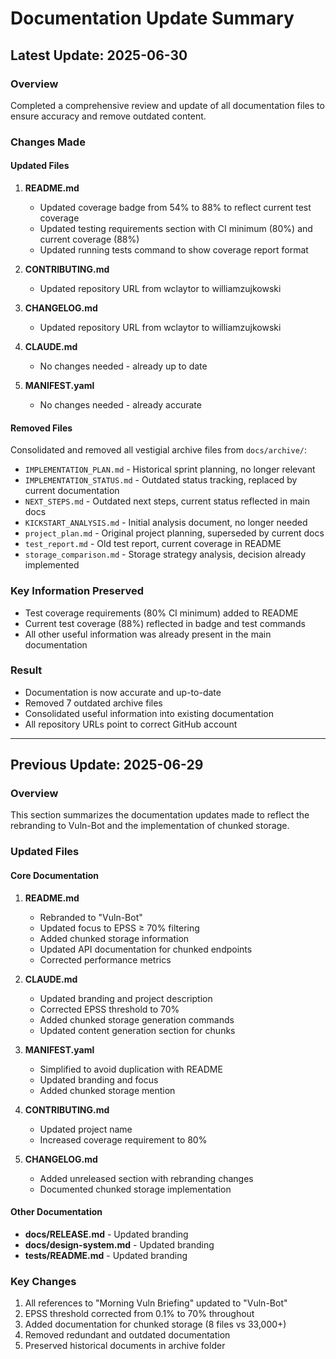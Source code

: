 # Documentation Update Summary

## Latest Update: 2025-06-30

### Overview
Completed a comprehensive review and update of all documentation files to ensure accuracy and remove outdated content.

### Changes Made

#### Updated Files
1. **README.md**
   - Updated coverage badge from 54% to 88% to reflect current test coverage
   - Updated testing requirements section with CI minimum (80%) and current coverage (88%)
   - Updated running tests command to show coverage report format

2. **CONTRIBUTING.md**
   - Updated repository URL from wclaytor to williamzujkowski

3. **CHANGELOG.md**
   - Updated repository URL from wclaytor to williamzujkowski

4. **CLAUDE.md**
   - No changes needed - already up to date

5. **MANIFEST.yaml**
   - No changes needed - already accurate

#### Removed Files
Consolidated and removed all vestigial archive files from `docs/archive/`:
- `IMPLEMENTATION_PLAN.md` - Historical sprint planning, no longer relevant
- `IMPLEMENTATION_STATUS.md` - Outdated status tracking, replaced by current documentation
- `NEXT_STEPS.md` - Outdated next steps, current status reflected in main docs
- `KICKSTART_ANALYSIS.md` - Initial analysis document, no longer needed
- `project_plan.md` - Original project planning, superseded by current docs
- `test_report.md` - Old test report, current coverage in README
- `storage_comparison.md` - Storage strategy analysis, decision already implemented

### Key Information Preserved
- Test coverage requirements (80% CI minimum) added to README
- Current test coverage (88%) reflected in badge and test commands
- All other useful information was already present in the main documentation

### Result
- Documentation is now accurate and up-to-date
- Removed 7 outdated archive files
- Consolidated useful information into existing documentation
- All repository URLs point to correct GitHub account

---

## Previous Update: 2025-06-29

### Overview
This section summarizes the documentation updates made to reflect the rebranding to Vuln-Bot and the implementation of chunked storage.

### Updated Files

#### Core Documentation
1. **README.md**
   - Rebranded to "Vuln-Bot"
   - Updated focus to EPSS ≥ 70% filtering
   - Added chunked storage information
   - Updated API documentation for chunked endpoints
   - Corrected performance metrics

2. **CLAUDE.md**
   - Updated branding and project description
   - Corrected EPSS threshold to 70%
   - Added chunked storage generation commands
   - Updated content generation section for chunks

3. **MANIFEST.yaml**
   - Simplified to avoid duplication with README
   - Updated branding and focus
   - Added chunked storage mention

4. **CONTRIBUTING.md**
   - Updated project name
   - Increased coverage requirement to 80%

5. **CHANGELOG.md**
   - Added unreleased section with rebranding changes
   - Documented chunked storage implementation

#### Other Documentation
- **docs/RELEASE.md** - Updated branding
- **docs/design-system.md** - Updated branding
- **tests/README.md** - Updated branding

### Key Changes
1. All references to "Morning Vuln Briefing" updated to "Vuln-Bot"
2. EPSS threshold corrected from 0.1% to 70% throughout
3. Added documentation for chunked storage (8 files vs 33,000+)
4. Removed redundant and outdated documentation
5. Preserved historical documents in archive folder